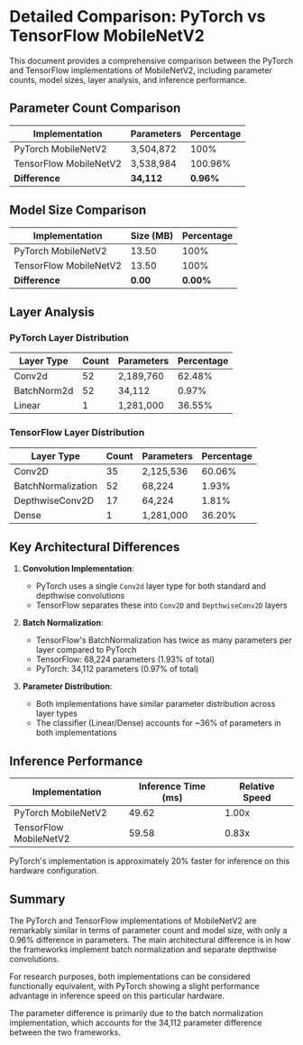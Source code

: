 # Detailed Comparison: PyTorch vs TensorFlow MobileNetV2

This document provides a comprehensive comparison between the PyTorch and TensorFlow implementations of MobileNetV2, including parameter counts, model sizes, layer analysis, and inference performance.

## Parameter Count Comparison

| Implementation | Parameters | Percentage |
|---------------|------------|------------|
| PyTorch MobileNetV2 | 3,504,872 | 100% |
| TensorFlow MobileNetV2 | 3,538,984 | 100.96% |
| **Difference** | **34,112** | **0.96%** |

## Model Size Comparison

| Implementation | Size (MB) | Percentage |
|---------------|-----------|------------|
| PyTorch MobileNetV2 | 13.50 | 100% |
| TensorFlow MobileNetV2 | 13.50 | 100% |
| **Difference** | **0.00** | **0.00%** |

## Layer Analysis

### PyTorch Layer Distribution

| Layer Type | Count | Parameters | Percentage |
|------------|-------|------------|------------|
| Conv2d | 52 | 2,189,760 | 62.48% |
| BatchNorm2d | 52 | 34,112 | 0.97% |
| Linear | 1 | 1,281,000 | 36.55% |

### TensorFlow Layer Distribution

| Layer Type | Count | Parameters | Percentage |
|------------|-------|------------|------------|
| Conv2D | 35 | 2,125,536 | 60.06% |
| BatchNormalization | 52 | 68,224 | 1.93% |
| DepthwiseConv2D | 17 | 64,224 | 1.81% |
| Dense | 1 | 1,281,000 | 36.20% |

## Key Architectural Differences

1. **Convolution Implementation**:
   - PyTorch uses a single `Conv2d` layer type for both standard and depthwise convolutions
   - TensorFlow separates these into `Conv2D` and `DepthwiseConv2D` layers

2. **Batch Normalization**:
   - TensorFlow's BatchNormalization has twice as many parameters per layer compared to PyTorch
   - TensorFlow: 68,224 parameters (1.93% of total)
   - PyTorch: 34,112 parameters (0.97% of total)

3. **Parameter Distribution**:
   - Both implementations have similar parameter distribution across layer types
   - The classifier (Linear/Dense) accounts for ~36% of parameters in both implementations

## Inference Performance

| Implementation | Inference Time (ms) | Relative Speed |
|---------------|---------------------|---------------|
| PyTorch MobileNetV2 | 49.62 | 1.00x |
| TensorFlow MobileNetV2 | 59.58 | 0.83x |

PyTorch's implementation is approximately 20% faster for inference on this hardware configuration.

## Summary

The PyTorch and TensorFlow implementations of MobileNetV2 are remarkably similar in terms of parameter count and model size, with only a 0.96% difference in parameters. The main architectural difference is in how the frameworks implement batch normalization and separate depthwise convolutions.

For research purposes, both implementations can be considered functionally equivalent, with PyTorch showing a slight performance advantage in inference speed on this particular hardware.

The parameter difference is primarily due to the batch normalization implementation, which accounts for the 34,112 parameter difference between the two frameworks.
